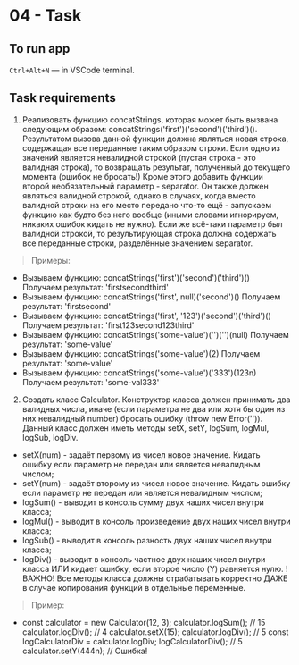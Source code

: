 # 04 - Task

## To run app

`Ctrl+Alt+N` &mdash; in VSCode terminal.

## Task requirements

1.  Реализовать функцию concatStrings, которая может быть вызвана следующим образом: concatStrings('first')('second')('third')().
    Результатом вызова данной функции должна являться новая строка, содержащая все переданные таким образом строки.
    Если одно из значений является невалидной строкой (пустая строка - это валидная строка), то возвращать результат, полученный до текущего момента (ошибок не бросать!)
    Кроме этого добавить функции второй необязательный параметр - separator. Он также должен являться валидной строкой, однако в случаях, когда вместо валидной строки на его место передано что-то ещё - запускаем функцию как будто без него вообще (иными словами игнорируем, никаких ошибок кидать не нужно). Если же всё-таки параметр был валидной строкой, то результирующая строка должна содержать все переданные строки, разделённые значением separator.

> Примеры:

- Вызываем функцию: concatStrings('first')('second')('third')()
  Получаем результат: 'firstsecondthird'
- Вызываем функцию: concatStrings('first', null)('second')()
  Получаем результат: 'firstsecond'
- Вызываем функцию: concatStrings('first', '123')('second')('third')()
  Получаем результат: 'first123second123third'
- Вызываем функцию: concatStrings('some-value')('')('')(null)
  Получаем результат: 'some-value'
- Вызываем функцию: concatStrings('some-value')(2)
  Получаем результат: 'some-value'
- Вызываем функцию: concatStrings('some-value')('333')(123n)
  Получаем результат: 'some-val333'

2. Создать класс Calculator. Конструктор класса должен принимать два валидных числа, иначе (если параметра не два или хотя бы один из них невалидный number) бросать ошибку (throw new Error('')). Данный класс должен иметь методы setX, setY, logSum, logMul, logSub, logDiv.

- setX(num) - задаёт первому из чисел новое значение. Кидать ошибку если параметр не передан или является невалидным числом;
- setY(num) - задаёт второму из чисел новое значение. Кидать ошибку если параметр не передан или является невалидным числом;
- logSum() - выводит в консоль сумму двух наших чисел внутри класса;
- logMul() - выводит в консоль произведение двух наших чисел внутри класса;
- logSub() - выводит в консоль разность двух наших чисел внутри класса;
- logDiv() - выводит в консоль частное двух наших чисел внутри класса ИЛИ кидает ошибку, если второе число (Y) равняется нулю.
  !ВАЖНО! Все методы класса должны отрабатывать корректно ДАЖЕ в случае копирования функций в отдельные переменные.

> Пример:

- const calculator = new Calculator(12, 3);
  calculator.logSum(); // 15
  calculator.logDiv(); // 4
  calculator.setX(15);
  calculator.logDiv(); // 5
  const logCalculatorDiv = calculator.logDiv;
  logCalculatorDiv(); // 5
  calculator.setY(444n); // Ошибка!
